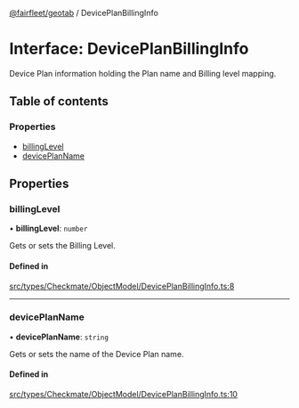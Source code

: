 [@fairfleet/geotab](../README.md) / DevicePlanBillingInfo

# Interface: DevicePlanBillingInfo

Device Plan information holding the Plan name and Billing level mapping.

## Table of contents

### Properties

- [billingLevel](DevicePlanBillingInfo.md#billinglevel)
- [devicePlanName](DevicePlanBillingInfo.md#deviceplanname)

## Properties

### billingLevel

• **billingLevel**: `number`

Gets or sets the Billing Level.

#### Defined in

[src/types/Checkmate/ObjectModel/DevicePlanBillingInfo.ts:8](https://github.com/fairfleet/geotab/blob/ff38bfc/src/types/Checkmate/ObjectModel/DevicePlanBillingInfo.ts#L8)

___

### devicePlanName

• **devicePlanName**: `string`

Gets or sets the name of the Device Plan name.

#### Defined in

[src/types/Checkmate/ObjectModel/DevicePlanBillingInfo.ts:10](https://github.com/fairfleet/geotab/blob/ff38bfc/src/types/Checkmate/ObjectModel/DevicePlanBillingInfo.ts#L10)
